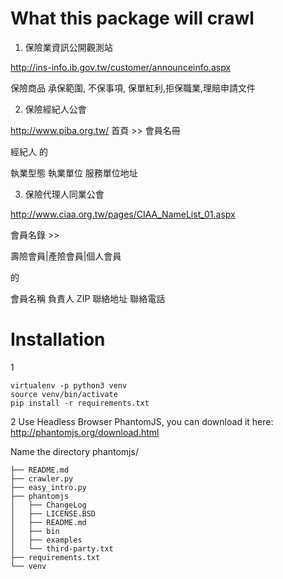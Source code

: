 # What this package will crawl

1. 保險業資訊公開觀測站

http://ins-info.ib.gov.tw/customer/announceinfo.aspx

保險商品
承保範圍, 不保事項, 保單紅利,拒保職業,理賠申請文件


2. 保險經紀人公會

http://www.piba.org.tw/
首頁  >>  會員名冊

經紀人 的

執業型態	執業單位	服務單位地址

3. 保險代理人同業公會

http://www.ciaa.org.tw/pages/CIAA_NameList_01.aspx

會員名錄 >> 	

壽險會員|產險會員|個人會員

的

會員名稱	負責人	ZIP	聯絡地址	聯絡電話


# Installation
1

```
virtualenv -p python3 venv
source venv/bin/activate
pip install -r requirements.txt
```


2
Use Headless Browser PhantomJS, you can download it here:
http://phantomjs.org/download.html

Name the directory phantomjs/

```
├── README.md
├── crawler.py
├── easy_intro.py
├── phantomjs
│   ├── ChangeLog
│   ├── LICENSE.BSD
│   ├── README.md
│   ├── bin
│   ├── examples
│   └── third-party.txt
├── requirements.txt
└── venv
```

